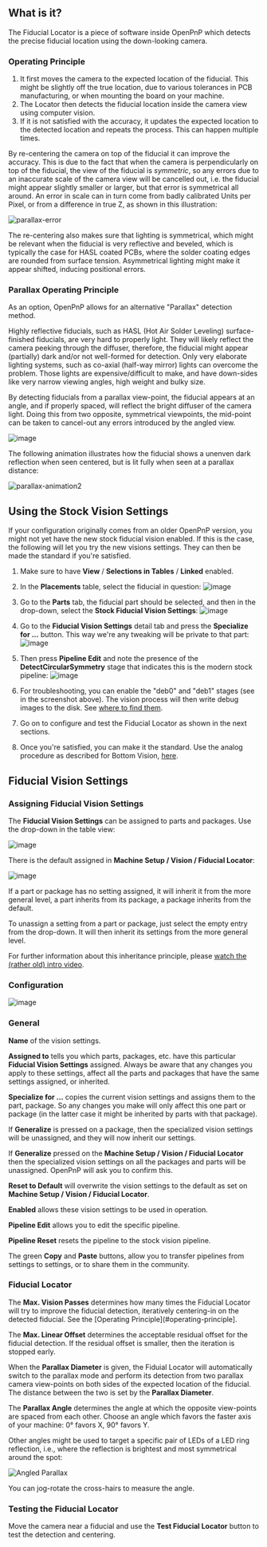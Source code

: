 ## What is it?

The Fiducial Locator is a piece of software inside OpenPnP which detects the precise fiducial location using the down-looking camera. 

### Operating Principle

1. It first moves the camera to the expected location of the fiducial. This might be slightly off the true location, due to various tolerances in PCB manufacturing, or when mounting the board on your machine. 
1. The Locator then detects the fiducial location inside the camera view using computer vision. 
1. If it is not satisfied with the accuracy, it updates the expected location to the detected location and repeats the process. This can happen multiple times.

By re-centering the camera on top of the fiducial it can improve the accuracy. This is due to the fact that when the camera is perpendicularly on top of the fiducial, the view of the fiducial is _symmetric_, so any errors due to an inaccurate scale of the camera view will be cancelled out, i.e. the fiducial might appear slightly smaller or larger, but that error is symmetrical all around. An error in scale can in turn come from badly calibrated Units per Pixel, or from a difference in true Z, as shown in this illustration:

![parallax-error](https://github.com/openpnp/openpnp/assets/9963310/511bed57-4013-485b-a68f-925d7af249ae)

The re-centering also makes sure that lighting is symmetrical, which might be relevant when the fiducial is very reflective and beveled, which is typically the case for HASL coated PCBs, where the solder coating edges are rounded from surface tension. Asymmetrical lighting might make it appear shifted, inducing positional errors.

### Parallax Operating Principle

As an option, OpenPnP allows for an alternative "Parallax" detection method. 

Highly reflective fiducials, such as HASL (Hot Air Solder Leveling) surface-finished fiducials, are very hard to properly light. They will likely reflect the camera peeking through the diffuser, therefore, the fiducial might appear (partially) dark and/or not well-formed for detection. Only very elaborate lighting systems, such as co-axial (half-way mirror) lights can overcome the problem. Those lights are expensive/difficult to make, and have down-sides like very narrow viewing angles, high weight and bulky size.

By detecting fiducials from a parallax view-point, the fiducial appears at an angle, and if properly spaced, will reflect the bright diffuser of the camera light. Doing this from two opposite, symmetrical viewpoints, the mid-point can be taken to cancel-out any errors introduced by the angled view.

![image](https://github.com/openpnp/openpnp/assets/9963310/f7371c5b-bff5-4350-9048-8338843ce922)

The following animation illustrates how the fiducial shows a unenven dark reflection when seen centered, but is lit fully when seen at a parallax distance: 

![parallax-animation2](https://github.com/openpnp/openpnp/assets/9963310/855dc087-94c0-47af-a8b5-fc4901b42222)


## Using the Stock Vision Settings

If your configuration originally comes from an older OpenPnP version, you might not yet have the new stock fiducial vision enabled. If this is the case, the following will let you try the new visions settings. They can then be made the standard if you're satisfied.

1. Make sure to have **View** / **Selections in Tables** / **Linked** enabled.
1. In the **Placements** table, select the fiducial in question:
   ![image](https://github.com/openpnp/openpnp/assets/9963310/4a9ddaba-a6f9-4661-a415-49c8e577da13)

1. Go to the **Parts** tab, the fiducial part should be selected, and then in the drop-down, select the **Stock Fiducial Vision Settings**:
   ![image](https://github.com/openpnp/openpnp/assets/9963310/752d96d9-ec4a-49df-99a5-91cb445ec27c)

1. Go to the **Fiducial Vision Settings** detail tab and press the **Specialize for ...** button. This way we're any tweaking will be private to that part:
   ![image](https://github.com/openpnp/openpnp/assets/9963310/7b583394-f37c-4c9b-a790-c876e9f5f588)

1. Then press **Pipeline Edit** and note the presence of the **DetectCircularSymmetry** stage that indicates this is the modern stock pipeline:
   ![image](https://github.com/openpnp/openpnp/assets/9963310/70dd853a-3a08-49fc-a97d-fcfc52588e28)

1. For troubleshooting, you can enable the "deb0" and "deb1" stages (see in the screenshot above). The vision process will then write debug images to the disk. See [where to find them](https://github.com/openpnp/openpnp/wiki/FAQ#how-can-i-get-a-native-camera-image).

1. Go on to configure and test the Fiducial Locator as shown in the next sections.

1. Once you're satisfied, you can make it the standard. Use the analog procedure as described for Bottom Vision, [here](https://github.com/openpnp/openpnp/wiki/Computer-Vision#make-stock-vision-the-default).

## Fiducial Vision Settings

### Assigning Fiducial Vision Settings

The **Fiducial Vision Settings** can be assigned to parts and packages. Use the drop-down in the table view:

![image](https://github.com/openpnp/openpnp/assets/9963310/752d96d9-ec4a-49df-99a5-91cb445ec27c)

There is the default assigned in **Machine Setup / Vision / Fiducial Locator**:

![image](https://github.com/openpnp/openpnp/assets/9963310/03c41f6f-c9ec-4642-b55b-c2bd3e6c62a0)

If a part or package has no setting assigned, it will inherit it from the more general level, a part inherits from its package, a package inherits from the default. 

To unassign a setting from a part or package, just select the empty entry from the drop-down. It will then inherit its settings from the more general level.

For further information about this inheritance principle, please [watch the (rather old) intro video](https://youtu.be/W63GbSf5BHk).

### Configuration

![image](https://github.com/openpnp/openpnp/assets/9963310/c217504f-7efb-4b28-aabc-cae73ff21af9)

### General

**Name** of the vision settings.

**Assigned to** tells you which parts, packages, etc. have this particular **Fiducial Vision Settings** assigned. Always be aware that any changes you apply to these settings, affect all the parts and packages that have the same settings assigned, or inherited.

**Specialize for ...** copies the current vision settings and assigns them to the part, package. So any changes you make will only affect this one part or package (in the latter case it might be inherited by parts with that package).

If **Generalize** is pressed on a package, then the specialized vision settings will be unassigned, and they will now inherit our settings.

If **Generalize**  pressed on the **Machine Setup / Vision / Fiducial Locator** then the specialized vision settings on all the packages and parts will be unassigned. OpenPnP will ask you to confirm this.

**Reset to Default** will overwrite the vision settings to the default as set on **Machine Setup / Vision / Fiducial Locator**. 

**Enabled** allows these vision settings to be used in operation.

**Pipeline Edit** allows you to edit the specific pipeline.

**Pipeline Reset** resets the pipeline to the stock vision pipeline.

The green **Copy** and **Paste** buttons, allow you to transfer pipelines from settings to settings, or to share them in the community.

### Fiducial Locator

The **Max. Vision Passes** determines how many times the Fiducial Locator will try to improve the fiducial detection, iteratively centering-in on the detected fiducial. See the [Operating Principle](#operating-principle].

The **Max. Linear Offset** determines the acceptable residual offset for the fiducial detection. If the residual offset is smaller, then the iteration is stopped early.

When the **Parallax Diameter** is given, the Fiduial Locator will automatically switch to the parallax mode and perform its detection from two parallax camera view-points on both sides of the expected location of the fiducial. The distance between the two is set by the **Parallax Diameter**.

The **Parallax Angle** determines the angle at which the opposite view-points are spaced from each other. Choose an angle which favors the faster axis of your machine: 0° favors X, 90° favors Y. 

Other angles might be used to target a specific pair of LEDs of a LED ring reflection, i.e., where the reflection is brightest and most symmetrical around the spot:

![Angled Parallax](https://github.com/openpnp/openpnp/assets/9963310/28baf24b-18b1-432d-b3dc-a2bf57ff1af1)

You can jog-rotate the cross-hairs to measure the angle.


### Testing the Fiducial Locator

Move the camera near a fiducial and use the **Test Fiducial Locator** button to test the detection and centering. 